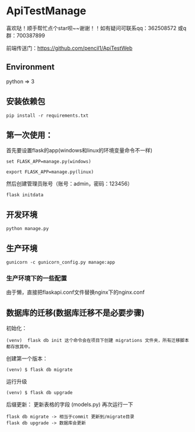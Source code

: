 # ApiTestManage
喜欢哒！顺手帮忙点个star呗~~谢谢！！如有疑问可联系qq：362508572   或q群：700387899

前端传送门：https://github.com/pencil1/ApiTestWeb

## Environment
python => 3



## 安装依赖包

    pip install -r requirements.txt



## 第一次使用：

首先要设置flask的app(windows和linux的环境变量命令不一样)

    set FLASK_APP=manage.py(windows)

    export FLASK_APP=manage.py(linux)


然后创建管理员账号（账号：admin，密码：123456）

    flask initdata


## 开发环境

    python manage.py


## 生产环境

    gunicorn -c gunicorn_config.py manage:app


### 生产环境下的一些配置
由于懒，直接把flaskapi.conf文件替换nginx下的nginx.conf



## 数据库的迁移(数据库迁移不是必要步骤)

初始化：

    (venv)  flask db init 这个命令会在项目下创建 migrations 文件夹，所有迁移脚本都存放其中。


创建第一个版本：

    (venv) $ flask db migrate


运行升级

    (venv) $ flask db upgrade

后缀更新：
更新表格的字段 (models.py)
再次运行一下

    flask db migrate -> 相当于commit 更新到/migrate目录
    flask db upgrade -> 数据库会更新